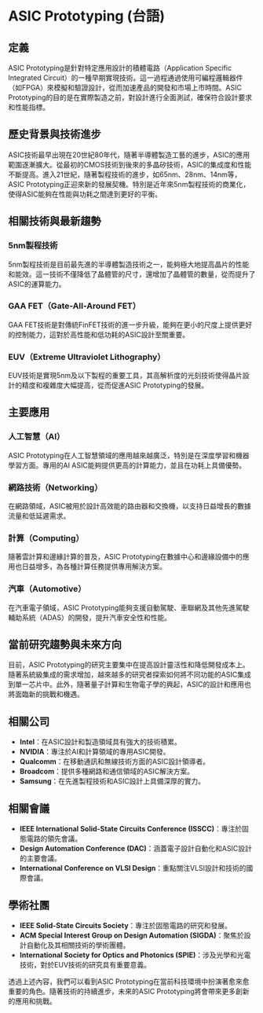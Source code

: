 # ASIC Prototyping (台語)

## 定義

ASIC Prototyping是針對特定應用設計的積體電路（Application Specific Integrated Circuit）的一種早期實現技術。這一過程通過使用可編程邏輯器件（如FPGA）來模擬和驗證設計，從而加速產品的開發和市場上市時間。ASIC Prototyping的目的是在實際製造之前，對設計進行全面測試，確保符合設計要求和性能指標。

## 歷史背景與技術進步

ASIC技術最早出現在20世紀80年代，隨著半導體製造工藝的進步，ASIC的應用範圍逐漸擴大。從最初的CMOS技術到後來的多晶矽技術，ASIC的集成度和性能不斷提高。進入21世紀，隨著製程技術的進步，如65nm、28nm、14nm等，ASIC Prototyping正迎來新的發展契機。特別是近年來5nm製程技術的商業化，使得ASIC能夠在性能與功耗之間達到更好的平衡。

## 相關技術與最新趨勢

### 5nm製程技術

5nm製程技術是目前最先進的半導體製造技術之一，能夠極大地提高晶片的性能和能效。這一技術不僅降低了晶體管的尺寸，還增加了晶體管的數量，從而提升了ASIC的運算能力。

### GAA FET（Gate-All-Around FET）

GAA FET技術是對傳統FinFET技術的進一步升級，能夠在更小的尺度上提供更好的控制能力，這對於高性能和低功耗的ASIC設計至關重要。

### EUV（Extreme Ultraviolet Lithography）

EUV技術是實現5nm及以下製程的重要工具，其高解析度的光刻技術使得晶片設計的精度和複雜度大幅提高，從而促進ASIC Prototyping的發展。

## 主要應用

### 人工智慧（AI）

ASIC Prototyping在人工智慧領域的應用越來越廣泛，特別是在深度學習和機器學習方面。專用的AI ASIC能夠提供更高的計算能力，並且在功耗上具備優勢。

### 網路技術（Networking）

在網路領域，ASIC被用於設計高效能的路由器和交換機，以支持日益增長的數據流量和低延遲需求。

### 計算（Computing）

隨著雲計算和邊緣計算的普及，ASIC Prototyping在數據中心和邊緣設備中的應用也日益增多，為各種計算任務提供專用解決方案。

### 汽車（Automotive）

在汽車電子領域，ASIC Prototyping能夠支援自動駕駛、車聯網及其他先進駕駛輔助系統（ADAS）的開發，提升汽車安全性和性能。

## 當前研究趨勢與未來方向

目前，ASIC Prototyping的研究主要集中在提高設計靈活性和降低開發成本上。隨著系統級集成的需求增加，越來越多的研究者探索如何將不同功能的ASIC集成到單一芯片中。此外，隨著量子計算和生物電子學的興起，ASIC的設計和應用也將面臨新的挑戰和機遇。

## 相關公司

- **Intel**：在ASIC設計和製造領域具有強大的技術積累。
- **NVIDIA**：專注於AI和計算領域的專用ASIC開發。
- **Qualcomm**：在移動通訊和無線技術方面的ASIC設計領導者。
- **Broadcom**：提供多種網路和通信領域的ASIC解決方案。
- **Samsung**：在先進製程技術和ASIC設計上具備深厚的實力。

## 相關會議

- **IEEE International Solid-State Circuits Conference (ISSCC)**：專注於固態電路的領先會議。
- **Design Automation Conference (DAC)**：涵蓋電子設計自動化和ASIC設計的主要會議。
- **International Conference on VLSI Design**：重點關注VLSI設計和技術的國際會議。

## 學術社團

- **IEEE Solid-State Circuits Society**：專注於固態電路的研究和發展。
- **ACM Special Interest Group on Design Automation (SIGDA)**：聚焦於設計自動化及其相關技術的學術團體。
- **International Society for Optics and Photonics (SPIE)**：涉及光學和光電技術，對於EUV技術的研究具有重要意義。

透過上述內容，我們可以看到ASIC Prototyping在當前科技環境中扮演著愈來愈重要的角色。隨著技術的持續進步，未來的ASIC Prototyping將會帶來更多創新的應用和挑戰。